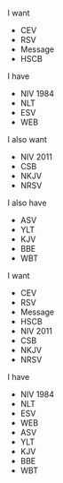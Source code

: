 I want
- CEV
- RSV
- Message
- HSCB
  
I have
- NIV 1984
- NLT
- ESV
- WEB

I also want
- NIV 2011
- CSB
- NKJV
- NRSV

I also have
- ASV
- YLT
- KJV
- BBE
- WBT

I want
- CEV
- RSV
- Message
- HSCB
- NIV 2011
- CSB
- NKJV
- NRSV

I have
- NIV 1984
- NLT
- ESV
- WEB
- ASV
- YLT
- KJV
- BBE
- WBT
